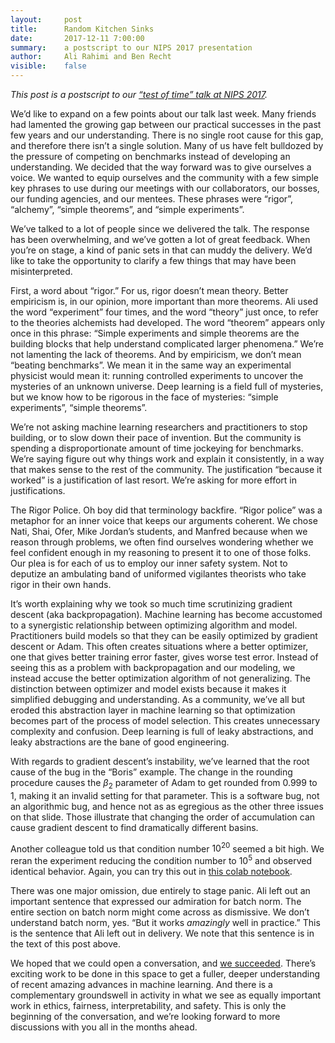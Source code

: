 ```yaml
---
layout:     post
title:      Random Kitchen Sinks
date:       2017-12-11 7:00:00
summary:    a postscript to our NIPS 2017 presentation
author:     Ali Rahimi and Ben Recht
visible:    false
---
```


*This post is a postscript to our [“test of time” talk at NIPS 2017](xxx).*

We’d like to expand on a few points about our talk last week. Many friends had lamented the growing gap between our practical successes in the past few years and our understanding. There is no single root cause for this gap, and therefore there isn’t a single solution. Many of us have felt bulldozed by the pressure of competing on benchmarks instead of developing an understanding. We decided that the way forward was to give ourselves a voice. We wanted to equip ourselves and the community with a few simple key phrases to use during our meetings with our collaborators, our bosses, our funding agencies, and our mentees. These phrases were “rigor”, “alchemy”, “simple theorems”, and “simple experiments”.

We’ve talked to a lot of people since we delivered the talk. The response has been overwhelming, and we’ve gotten a lot of great feedback. When you’re on stage, a kind of panic sets in that can muddy the delivery. We’d like to take the opportunity to clarify a few things that may have been misinterpreted.

First, a word about “rigor.”  For us, rigor doesn’t mean theory. Better empiricism is, in our opinion, more important than more theorems. Ali used the word “experiment” four times, and the word “theory” just once, to refer to the theories alchemists had developed. The word “theorem” appears only once in this phrase: “Simple experiments and simple theorems are the building blocks that help understand complicated larger phenomena.” We’re not lamenting the lack of theorems. And by empiricism, we don’t mean “beating benchmarks”. We mean it in the same way an experimental physicist would mean it: running controlled experiments to uncover the mysteries of an unknown universe. Deep learning is a field full of mysteries, but we know how to be rigorous in the face of mysteries: “simple experiments”, “simple theorems”.

We’re not asking machine learning researchers and practitioners to stop building, or to slow down their pace of invention. But the community is spending a disproportionate amount of time jockeying for benchmarks. We’re saying figure out why things work and explain it consistently, in a way that makes sense to the rest of the community. The justification “because it worked” is a justification of last resort. We’re asking for more effort in justifications.

The Rigor Police. Oh boy did that terminology backfire. “Rigor police” was a metaphor for an inner voice that keeps our arguments coherent. We chose Nati, Shai, Ofer, Mike Jordan’s students, and Manfred because when we reason through problems, we often find ourselves wondering whether we feel confident enough in my reasoning to present it to one of those folks.  Our plea is for each of us to employ our inner safety system. Not to deputize an ambulating band of uniformed vigilantes theorists who take rigor in their own hands.

It’s worth explaining why we took so much time scrutinizing gradient descent (aka backpropagation).  Machine learning has become accustomed to a synergistic relationship between optimizing algorithm and model.  Practitioners build models so that they can be easily optimized by gradient descent or Adam.  This often creates situations where a better optimizer, one that gives better training error faster, gives worse test error.  Instead of seeing this as a problem with backpropagation and our modeling, we instead accuse the better optimization algorithm of not generalizing. The distinction between optimizer and model exists because it makes it simplified debugging and understanding. As a community, we’ve all but eroded this abstraction layer in machine learning so that optimization becomes part of the process of model selection. This creates unnecessary complexity and confusion.  Deep learning is full of leaky abstractions, and leaky abstractions are the bane of good engineering.

With regards to gradient descent’s instability, we’ve learned that the root cause of the bug in the “Boris” example. The change in the rounding procedure causes the $\beta_2$ parameter of Adam to get rounded from 0.999 to 1, making it an invalid setting for that parameter. This is a software bug, not an algorithmic bug, and hence not as as egregious as the other three issues on that slide. Those illustrate that changing the order of accumulation can cause gradient descent to find dramatically different basins.

Another colleague told us that condition number $10^{20}$ seemed a bit high.  We reran the experiment reducing the condition number to $10^5$ and observed identical behavior.  Again, you can try this out in [this colab notebook](https://colab.research.google.com/notebook#fileId=1GTaKfemaN3MsVJAvy8KcF1Kj37VdTRXO).

There was one major omission, due entirely to stage panic. Ali left out an important sentence that expressed our admiration for batch norm. The entire section on batch norm might come across as dismissive.  We don’t understand batch norm, yes. “But it works *amazingly* well in practice.” This is the sentence that Ali left out in delivery.  We note that this sentence is in the text of this post above.

We hoped that we could open a conversation, and [we succeeded](https://www.facebook.com/yann.lecun/posts/10154938130592143).  There’s exciting work to be done in this space to get a fuller, deeper understanding of recent amazing advances in machine learning.  And there is a complementary groundswell in activity in what we see as equally important  work in ethics, fairness, interpretability, and safety.  This is only the beginning of the conversation, and we’re looking forward to more discussions with you all in the months ahead.
